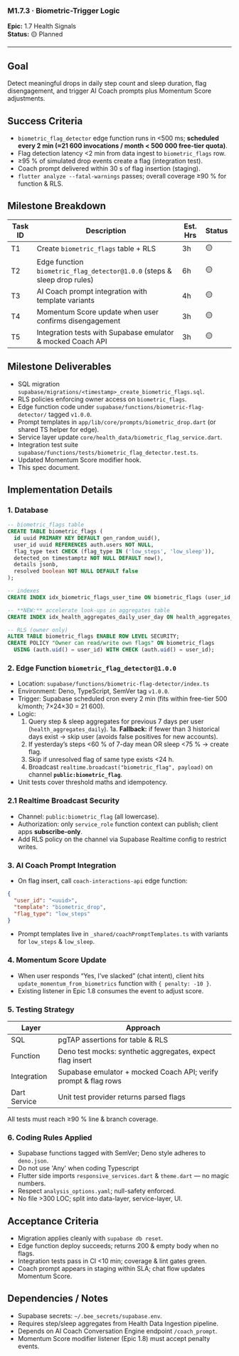 ### M1.7.3 · Biometric-Trigger Logic

**Epic:** 1.7 Health Signals\
**Status:** 🟡 Planned

---

## Goal

Detect meaningful drops in daily step count and sleep duration, flag
disengagement, and trigger AI Coach prompts plus Momentum Score adjustments.

## Success Criteria

- `biometric_flag_detector` edge function runs in <500 ms; **scheduled every 2
  min (≈21 600 invocations / month &lt; 500 000 free-tier quota)**.
- Flag detection latency <2 min from data ingest to `biometric_flags` row.
- ≥95 % of simulated drop events create a flag (integration test).
- Coach prompt delivered within 30 s of flag insertion (staging).
- `flutter analyze --fatal-warnings` passes; overall coverage ≥90 % for function
  & RLS.

## Milestone Breakdown

| Task ID | Description                                                              | Est. Hrs | Status |
| ------- | ------------------------------------------------------------------------ | -------- | ------ |
| T1      | Create `biometric_flags` table + RLS                                     | 3h       | 🟡     |
| T2      | Edge function `biometric_flag_detector@1.0.0` (steps & sleep drop rules) | 6h       | 🟡     |
| T3      | AI Coach prompt integration with template variants                       | 4h       | 🟡     |
| T4      | Momentum Score update when user confirms disengagement                   | 3h       | 🟡     |
| T5      | Integration tests with Supabase emulator & mocked Coach API              | 3h       | 🟡     |

## Milestone Deliverables

- SQL migration `supabase/migrations/<timestamp>_create_biometric_flags.sql`.
- RLS policies enforcing owner access on `biometric_flags`.
- Edge function code under `supabase/functions/biometric-flag-detector/` tagged
  `v1.0.0`.
- Prompt templates in `app/lib/core/prompts/biometric_drop.dart` (or shared TS
  helper for edge).
- Service layer update `core/health_data/biometric_flag_service.dart`.
- Integration test suite
  `supabase/functions/tests/biometric_flag_detector.test.ts`.
- Updated Momentum Score modifier hook.
- This spec document.

## Implementation Details

### 1. Database

```sql
-- biometric_flags table
CREATE TABLE biometric_flags (
  id uuid PRIMARY KEY DEFAULT gen_random_uuid(),
  user_id uuid REFERENCES auth.users NOT NULL,
  flag_type text CHECK (flag_type IN ('low_steps', 'low_sleep')),
  detected_on timestamptz NOT NULL DEFAULT now(),
  details jsonb,
  resolved boolean NOT NULL DEFAULT false
);

-- indexes
CREATE INDEX idx_biometric_flags_user_time ON biometric_flags (user_id, detected_on DESC);

-- **NEW:** accelerate look-ups in aggregates table
CREATE INDEX idx_health_aggregates_daily_user_day ON health_aggregates_daily (user_id, day DESC);

-- RLS (owner only)
ALTER TABLE biometric_flags ENABLE ROW LEVEL SECURITY;
CREATE POLICY "Owner can read/write own flags" ON biometric_flags
  USING (auth.uid() = user_id) WITH CHECK (auth.uid() = user_id);
```

### 2. Edge Function `biometric_flag_detector@1.0.0`

- Location: `supabase/functions/biometric-flag-detector/index.ts`
- Environment: Deno, TypeScript, SemVer tag `v1.0.0`.
- Trigger: Supabase scheduled cron every 2 min (fits within free-tier 500
  k/month; 7×24×30 = 21 600).
- Logic:
  1. Query step & sleep aggregates for previous 7 days per user
     (`health_aggregates_daily`). 1a. **Fallback:** if fewer than 3 historical
     days exist → skip user (avoids false positives for new accounts).
  2. If yesterday’s steps <60 % of 7-day mean OR sleep <75 % → create flag.
  3. Skip if unresolved flag of same type exists <24 h.
  4. Broadcast `realtime.broadcast("biometric_flag", payload)` on channel
     **`public:biometric_flag`**.
- Unit tests cover threshold maths and idempotency.

### 2.1 Realtime Broadcast Security

- Channel: `public:biometric_flag` (all lowercase).
- Authorization: only `service_role` function context can publish; client apps
  **subscribe-only**.
- Add RLS policy on the channel via Supabase Realtime config to restrict writes.

### 3. AI Coach Prompt Integration

- On flag insert, call `coach-interactions-api` edge function:

```json
{
  "user_id": "<uuid>",
  "template": "biometric_drop",
  "flag_type": "low_steps"
}
```

- Prompt templates live in `_shared/coachPromptTemplates.ts` with variants for
  `low_steps` & `low_sleep`.

### 4. Momentum Score Update

- When user responds “Yes, I’ve slacked” (chat intent), client hits
  `update_momentum_from_biometrics` function with `{ penalty: -10 }`.
- Existing listener in Epic 1.8 consumes the event to adjust score.

### 5. Testing Strategy

| Layer        | Approach                                                        |
| ------------ | --------------------------------------------------------------- |
| SQL          | pgTAP assertions for table & RLS                                |
| Function     | Deno test mocks: synthetic aggregates, expect flag insert       |
| Integration  | Supabase emulator + mocked Coach API; verify prompt & flag rows |
| Dart Service | Unit test provider returns parsed flags                         |

All tests must reach ≥90 % line & branch coverage.

### 6. Coding Rules Applied

- Supabase functions tagged with SemVer; Deno style adheres to `deno.json`.
- Do not use 'Any' when coding Typescript
- Flutter side imports `responsive_services.dart` & `theme.dart` — no magic
  numbers.
- Respect `analysis_options.yaml`; null-safety enforced.
- No file >300 LOC; split into data-layer, service-layer, UI.

## Acceptance Criteria

- Migration applies cleanly with `supabase db reset`.
- Edge function deploy succeeds; returns 200 & empty body when no flags.
- Integration tests pass in CI <10 min; coverage & lint gates green.
- Coach prompt appears in staging within SLA; chat flow updates Momentum Score.

## Dependencies / Notes

- Supabase secrets: `~/.bee_secrets/supabase.env`.
- Requires step/sleep aggregates from Health Data Ingestion pipeline.
- Depends on AI Coach Conversation Engine endpoint `/coach_prompt`.
- Momentum Score modifier listener (Epic 1.8) must accept penalty events.

